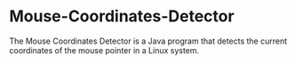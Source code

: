 # Mouse-Coordinates-Detector
The Mouse Coordinates Detector is a Java program that detects the current coordinates of the mouse pointer in a Linux system.
